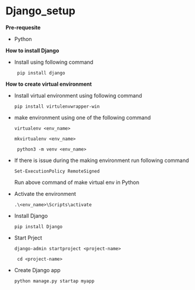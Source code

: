 # Django_setup

**Pre-requesite**
  - Python

 **How to install Django**
 
  - Install using following command
  
    ``` pip install django```
    
**How to create virtual environment**
  - Install virtual environment using following command
  
    ``` pip install virtulenvwrapper-win ```
    
  - make environment using one of the following command 
  
    ``` virtualenv <env_name> ```
  
    ``` mkvirtualenv <env_name> ```
    
    ``` python3 -m venv <env_name>```
  
  - If there is issue during the making environment run following command
  
     ```Set-ExecutionPolicy RemoteSigned```
     
     Run above command of make virtual env in Python 
  - Activate the environment 
  
    ```.\<env_name>\Scripts\activate```
    
  - Install Django
  
    ``` pip install Django ```
    
  - Start Prject
   
    ``` django-admin startproject <project-name> ```
    
    ``` cd <project-name>```
    
  -  Create Django app
    
     ```python manage.py startap myapp```
